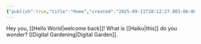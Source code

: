 ```yaml
---
{"publish":true,"title":"Home","created":"2025-09-11T20:12:27.003-06:00","modified":"2025-09-11T20:50:41.458-06:00","cssclasses":""}
---
```


Hey you, [[Hello World\|welcome back]]!
What is [[Haiku\|this]] do you wonder?
[[Digital Gardening\|Digital Garden]].

